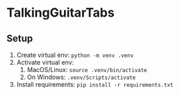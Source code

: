 # TalkingGuitarTabs

## Setup

1. Create virtual env: `python -m venv .venv`
1. Activate virtual env:
    1. MacOS/Linux: `source .venv/bin/activate`
    1. On Windows: `.venv/Scripts/activate`
1. Install requirements: `pip install -r requirements.txt`